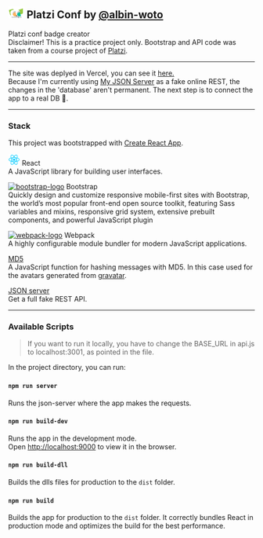 ## <img src="./src/images/logo.svg" alt="logo" height="24px"> Platzi Conf by [@albin-woto](https://www.linkedin.com/in/albin-wotoszyn)

Platzi conf badge creator  
Disclaimer! This is a practice project only. Bootstrap and API code was taken from a course project of [Platzi](https://platzi.com/).

---

The site was deplyed in Vercel, you can see it [here.](https://platzi-conf-three.vercel.app/badges/new)  
Because I'm currently using [My JSON Server](https://my-json-server.typicode.com/) as a fake online REST, the changes in the 'database' aren't permanent. The next step is to connect the app to a real DB 🚀.

---

### Stack

This project was bootstrapped with [Create React App](https://github.com/facebook/create-react-app).

<a href="https://reactjs.org/"><img src="https://raw.githubusercontent.com/albin-woto/blog-redux/master/public/react.png" alt="react-logo" height="24px"></a>
React  
A JavaScript library for building user interfaces.

<a href="https://getbootstrap.com/"><img src="https://v5.getbootstrap.com/docs/5.0/assets/brand/bootstrap-logo-shadow.png" alt="bootstrap-logo" height="24px"></a>
Bootstrap  
Quickly design and customize responsive mobile-first sites with Bootstrap, the world’s most popular front-end open source toolkit, featuring Sass variables and mixins, responsive grid system, extensive prebuilt components, and powerful JavaScript plugin

<a href="https://webpack.js.org/"><img src="https://raw.githubusercontent.com/webpack/media/master/logo/icon.png" alt="webpack-logo" height="24px"></a>
Webpack  
A highly configurable module bundler for modern JavaScript applications.

[MD5](https://www.npmjs.com/package/md5)  
A JavaScript function for hashing messages with MD5. In this case used for the avatars generated from [gravatar](https://gravatar.com).

[JSON server](https://www.npmjs.com/package/json-server)  
Get a full fake REST API.

---

### Available Scripts

> If you want to run it locally, you have to change the BASE_URL in api.js to localhost:3001, as pointed in the file.

In the project directory, you can run:

#### `npm run server`

Runs the json-server where the app makes the requests.

#### `npm run build-dev`

Runs the app in the development mode.<br />
Open [http://localhost:9000](http://localhost:9000) to view it in the browser.

#### `npm run build-dll`

Builds the dlls files for production to the `dist` folder.

#### `npm run build`

Builds the app for production to the `dist` folder.
It correctly bundles React in production mode and optimizes the build for the best performance.
